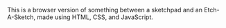This is a browser version of something between a sketchpad and an Etch-A-Sketch, made using HTML, CSS, and JavaScript.